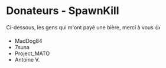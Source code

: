 Donateurs - SpawnKill
=====================
Ci-dessous, les gens qui m'ont payé une bière, merci à vous :+1:

- MadDog84
- 7suna
- Project_MATO
- Antoine V.
